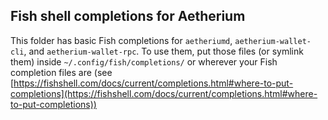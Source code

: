 ## Fish shell completions for Aetherium
This folder has basic Fish completions for `aetheriumd`, `aetherium-wallet-cli`, and `aetherium-wallet-rpc`. To use them, put those files (or symlink them) inside `~/.config/fish/completions/` or wherever your Fish completion files are (see [https://fishshell.com/docs/current/completions.html#where-to-put-completions](https://fishshell.com/docs/current/completions.html#where-to-put-completions))
